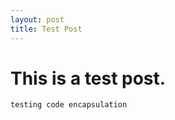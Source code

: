 ```yaml
---
layout: post
title: Test Post 
---
```


# This is a test post.

```bash
testing code encapsulation
```
